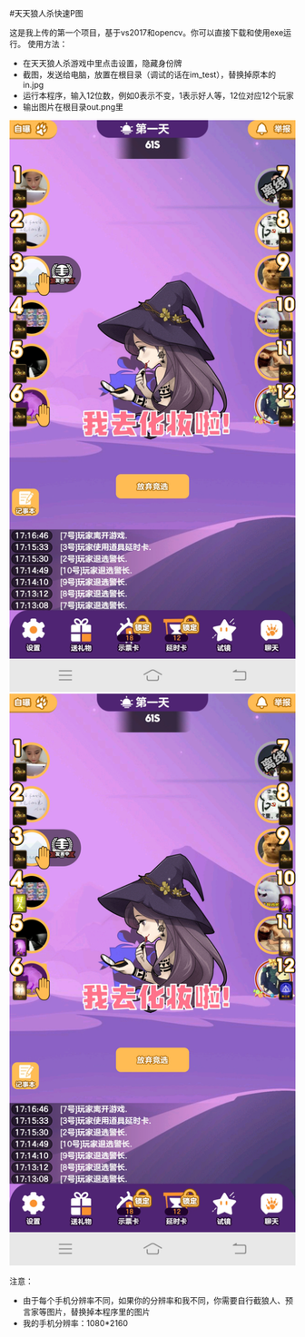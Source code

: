 ﻿#天天狼人杀快速P图


这是我上传的第一个项目，基于vs2017和opencv。你可以直接下载和使用exe运行。
使用方法：
 - 在天天狼人杀游戏中里点击设置，隐藏身份牌
 - 截图，发送给电脑，放置在根目录（调试的话在im_test），替换掉原本的in.jpg
 - 运行本程序，输入12位数，例如0表示不变，1表示好人等，12位对应12个玩家
 - 输出图片在根目录out.png里
 
![in.jpg](https://github.com/alittelboy/ttlrs-cheater/blob/master/im_test/in.jpg)
![输入000123000234的out](https://github.com/alittelboy/ttlrs-cheater/blob/master/im_test/out.png)

注意：
 - 由于每个手机分辨率不同，如果你的分辨率和我不同，你需要自行截狼人、预言家等图片，替换掉本程序里的图片
 - 我的手机分辨率：1080*2160
 
 